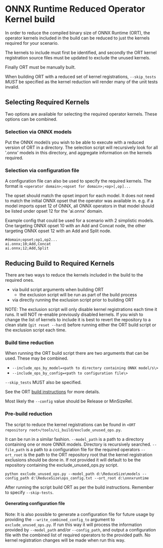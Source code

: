 # ONNX Runtime Reduced Operator Kernel build

In order to reduce the compiled binary size of ONNX Runtime (ORT), the operator kernels included in the build can be reduced to just the kernels required for your scenario. 

The kernels to include must first be identified, and secondly the ORT kernel registration source files must be updated to exclude the unused kernels. 

Finally ORT must be manually built.

When building ORT with a reduced set of kernel registrations, `--skip_tests` *MUST* be specified as the kernel reduction will render many of the unit tests invalid. 

## Selecting Required Kernels

Two options are available for selecting the required operator kernels. These options can be combined.

### Selection via ONNX models

Put the ONNX model/s you wish to be able to execute with a reduced version of ORT in a directory. The selection script will recursively look for all '.onnx' models in this directory, and aggregate information on the kernels required. 

### Selection via configuration file

A configuration file can also be used to specify the required kernels. 
The format is `<operator domain>;<opset for domain>;<op>[,op]...`

The opset should match the opset import for each model. It does not need to match the initial ONNX opset that the operator was available in. 
e.g. if a  model imports opset 12 of ONNX, all ONNX operators in that model should be listed under opset 12 for the 'ai.onnx' domain.

Example config that could be used for a scenario with 2 simplistic models. One targeting ONNX opset 10 with an Add and Concat node, the other targeting ONNX opset 12 with an Add and Split node.

```
#domain;opset;op1,op2...
ai.onnx;10;Add,Concat
ai.onnx;12;Add,Split
```

## Reducing Build to Required Kernels

There are two ways to reduce the kernels included in the build to the required ones.
  - via build script arguments when building ORT
    - the exclusion script will be run as part of the build process
  - via directly running the exclusion script prior to building ORT

NOTE: The exclusion script will only disable kernel registrations each time it runs. It will NOT re-enable previously disabled kernels. If you wish to change the list of kernels to include it is best to revert the repository to a clean state (`git reset --hard`) before running either the ORT build script or the exclusion script each time.

### Build time reduction

When running the ORT build script there are two arguments that can be used. These may be combined. 

  - `--include_ops_by_model=<path to directory containing ONNX model/s\>`
  - `--include_ops_by_config=<path to configuration file\>`

`--skip_tests` MUST also be specified.

See the ORT [build instructions](https://github.com/microsoft/onnxruntime/blob/master/BUILD.md#build-instructions) for more details.

Most likely the `--config` value should be Release or MinSizeRel.

### Pre-build reduction

The script to reduce the kernel registrations can be found in `<ORT repository root>/tools/ci_build/exclude_unused_ops.py`.

It can be run in a similar fashion. 
`--model_path` is a path to a directory containing one or more ONNX models. Directory is recursively searched.
`--file_path` is a path to a configuration file for the required operators
`--ort_root` is the path to the ORT repository root that the kernel registration exclusions should be done in. If not provided it will default to be the repository containing the exclude_unused_ops.py script.

```
python exclude_unused_ops.py --model_path d:\ReduceSize\models --config_path d:\ReduceSize\ops_config.txt --ort_root d:\onnxruntime
```

After running the script build ORT as per the build instructions. Remember to specify `--skip-tests`.

#### Generating configuration file

Note: It is also possible to generate a configuration file for future usage by providing the `--write_combined_config_to` argument to `exclude_unused_ops.py`.
If run this way it will process the information provided by `--model_path` and/or `--config_path`, and output a configuration file with the combined list of required operators to the provided path. 
No kernel registration changes will be made when run this way. 

